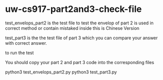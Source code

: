 # uw-cs917-part2and3-check-file

test_envelops_part2 is the test file to test the envelop of part 2 is used in correct method or contain mistaked inside
this is Chinese Version

test_part3 is the the test file of part 3 which you can compare your answer with correct answer.

to run the test

You should copy your part 2 and part 3 code into the corresponding files

python3 test_envelops_part2.py
python3 test_part3.py